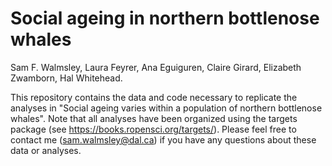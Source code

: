 # Social ageing in northern bottlenose whales

Sam F. Walmsley, Laura Feyrer, Ana Eguiguren, Claire Girard, Elizabeth Zwamborn, Hal Whitehead.

This repository contains the data and code necessary to replicate the analyses in "Social ageing varies within a population of northern bottlenose whales". Note that all analyses have been organized using the targets package (see https://books.ropensci.org/targets/). Please feel free to contact me (sam.walmsley@dal.ca) if you have any questions about these data or analyses. 